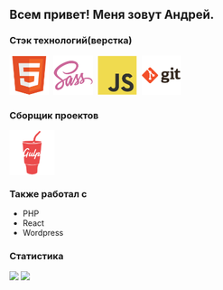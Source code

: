 <h2>
  <p>Всем привет! Меня зовут Андрей.<p/>
</h2>
    
<h3>Стэк технологий(верстка)</h3>
<p display="flex">
  <img src="https://github.com/devicons/devicon/blob/master/icons/html5/html5-original.svg" title="HTML5" alt="HTML" width="70" height="70"/>&nbsp;
<!--   <img src="https://github.com/devicons/devicon/blob/master/icons/css3/css3-plain-wordmark.svg"  title="CSS3" alt="CSS" width="70" height="70"/>&nbsp; -->
  <img src="https://github.com/devicons/devicon/blob/master/icons/sass/sass-original.svg"  title="SASS" alt="SASS" width="70" height="70"/>&nbsp;
  <img src="https://github.com/devicons/devicon/blob/master/icons/javascript/javascript-original.svg" title="JavaScript" alt="JavaScript" width="70" height="70"/>&nbsp;
  <img src="https://github.com/devicons/devicon/blob/master/icons/git/git-original-wordmark.svg" title="Git" **alt="Git" width="70" height="70"/>&nbsp;
<!--   <img src="https://github.com/devicons/devicon/blob/master/icons/react/react-original-wordmark.svg" title="React" **alt="React" width="70" height="70"/>&nbsp;
  <img src="https://github.com/devicons/devicon/blob/master/icons/wordpress/wordpress-original.svg" title="Wordpress" **alt="Wordpess" width="70" height="70"/>&nbsp; -->
</p>
<h3>Сборщик проектов</h3>
<div display="flex">
  <img align="center" src="https://github.com/devicons/devicon/blob/master/icons/gulp/gulp-plain.svg" title="gulp" alt="gulp" height="80"/>&nbsp;
<!--   <img align="center" src="https://github.com/devicons/devicon/blob/master/icons/webpack/webpack-original-wordmark.svg" title="webpack" alt="webpack" width="80"/>&nbsp; -->
</div>

<h3>Также работал с</h3>
<ul>
  <li>PHP</li>
  <li>React</li>
  <li>Wordpress</li>
</ul>
    
<h3>Статистика</h3>
    
<div display="flex">
  <img src="https://github-profile-summary-cards.vercel.app/api/cards/profile-details?username=canoua&theme=darcula">
  <img src="http://github-profile-summary-cards.vercel.app/api/cards/repos-per-language?username=canoua&theme=darcula">
</div>
   
